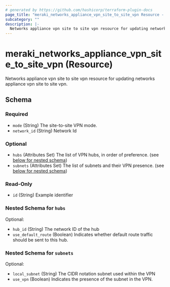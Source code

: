 ```yaml
---
# generated by https://github.com/hashicorp/terraform-plugin-docs
page_title: "meraki_networks_appliance_vpn_site_to_site_vpn Resource - terraform-provider-meraki"
subcategory: ""
description: |-
  Networks appliance vpn site to site vpn resource for updating networks appliance vpn site to site vpn.
---
```


# meraki_networks_appliance_vpn_site_to_site_vpn (Resource)

Networks appliance vpn site to site vpn resource for updating networks appliance vpn site to site vpn.



<!-- schema generated by tfplugindocs -->
## Schema

### Required

- `mode` (String) The site-to-site VPN mode.
- `network_id` (String) Network Id

### Optional

- `hubs` (Attributes Set) The list of VPN hubs, in order of preference. (see [below for nested schema](#nestedatt--hubs))
- `subnets` (Attributes Set) The list of subnets and their VPN presence. (see [below for nested schema](#nestedatt--subnets))

### Read-Only

- `id` (String) Example identifier

<a id="nestedatt--hubs"></a>
### Nested Schema for `hubs`

Optional:

- `hub_id` (String) The network ID of the hub
- `use_default_route` (Boolean) Indicates whether default route traffic should be sent to this hub.


<a id="nestedatt--subnets"></a>
### Nested Schema for `subnets`

Optional:

- `local_subnet` (String) The CIDR notation subnet used within the VPN
- `use_vpn` (Boolean) Indicates the presence of the subnet in the VPN.



